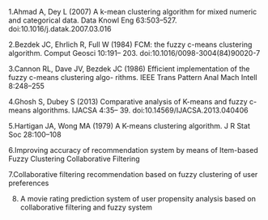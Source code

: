 1.Ahmad A, Dey L (2007) A k-mean clustering algorithm for mixed numeric and categorical data. Data Knowl
Eng 63:503–527. doi:10.1016/j.datak.2007.03.016

2.Bezdek JC, Ehrlich R, Full W (1984) FCM: the fuzzy c-means clustering algorithm. Comput Geosci 10:191–
203. doi:10.1016/0098-3004(84)90020-7

3.Cannon RL, Dave JV, Bezdek JC (1986) Efficient implementation of the fuzzy c-means clustering algo-
rithms. IEEE Trans Pattern Anal Mach Intell 8:248–255

4.Ghosh S, Dubey S (2013) Comparative analysis of K-means and fuzzy c-means algorithms. IJACSA 4:35–
39. doi:10.14569/IJACSA.2013.040406

5.Hartigan JA, Wong MA (1979) A K-means clustering algorithm. J R Stat Soc 28:100–108

6.Improving accuracy of recommendation system by means of
Item-based Fuzzy Clustering Collaborative Filtering

7.Collaborative filtering recommendation based on fuzzy clustering of user preferences

8. A movie rating prediction system of user propensity analysis based on collaborative filtering and fuzzy system